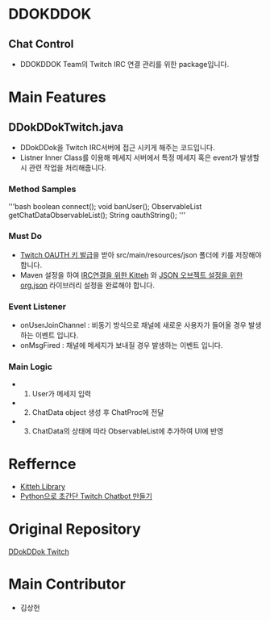 ﻿# DDOKDDOK
## Chat Control
 * DDOKDDOK Team의 Twitch IRC 연결 관리를 위한 package입니다.

# Main Features
## DDokDDokTwitch.java
 * DDokDDok을 Twitch IRC서버에 접근 시키게 해주는 코드입니다.
 * Listner Inner Class를 이용해 메세지 서버에서 특정 메세지 혹은 event가 발생할 시 관련 작업을 처리해줍니다.

### Method Samples
'''bash
boolean connect();
void banUser();
ObservableList<ChatDataProperty> getChatDataObservableList();
String oauthString();
'''
### Must Do
* [Twitch OAUTH 키 발급](https://twitchapps.com/tmi/)을 받아 src/main/resources/json 폴더에 키를 저장해야 합니다.
* Maven 설정을 하여 [IRC연결을 위한 Kitteh](https://kitteh.org/) 와 [JSON 오브젝트 설정을 위한 org.json](https://mvnrepository.com/artifact/org.json/json) 라이브러리 설정을 완료해야 합니다.

### Event Listener
* onUserJoinChannel : 비동기 방식으로 채널에 새로운 사용자가 들어올 경우 발생하는 이벤트 입니다.
* onMsgFired : 채널에 메세지가 보내질 경우 발생하는 이벤트 입니다. 
### Main Logic
* 1. User가 메세지 입력
* 2. ChatData object 생성 후 ChatProc에 전달
* 3. ChatData의 상태에 따라 ObservableList에 추가하여 UI에 반영

# Reffernce
* [Kitteh Library](https://kitteh.org/)
* [Python으로 초간단 Twitch Chatbot 만들기](https://steemit.com/kr-dev/@maanya/20)

# Original Repository
[DDokDDok Twitch](https://github.com/cauchatbot/Twitch)

# Main Contributor
 * 김상헌

